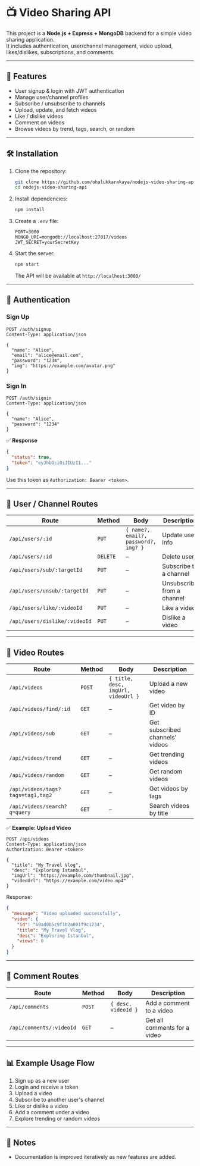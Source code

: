 # 📺 Video Sharing API

This project is a **Node.js + Express + MongoDB** backend for a simple video sharing application.  
It includes authentication, user/channel management, video upload, likes/dislikes, subscriptions, and comments.

---

## 🚀 Features
- User signup & login with JWT authentication  
- Manage user/channel profiles  
- Subscribe / unsubscribe to channels  
- Upload, update, and fetch videos  
- Like / dislike videos  
- Comment on videos  
- Browse videos by trend, tags, search, or random  

---

## 🛠️ Installation

1. Clone the repository:
   ```bash
   git clone https://github.com/ohalukkarakaya/nodejs-video-sharing-api.git
   cd nodejs-video-sharing-api
   ```

2. Install dependencies:
   ```bash
   npm install
   ```

3. Create a `.env` file:
   ```env
   PORT=3000
   MONGO_URI=mongodb://localhost:27017/videos
   JWT_SECRET=yourSecretKey
   ```

4. Start the server:
   ```bash
   npm start
   ```
   The API will be available at `http://localhost:3000/`

---

## 👤 Authentication

### Sign Up
```http
POST /auth/signup
Content-Type: application/json

{
  "name": "Alice",
  "email": "alice@email.com",
  "password": "1234",
  "img": "https://example.com/avatar.png"
}
```

### Sign In
```http
POST /auth/signin
Content-Type: application/json

{
  "name": "Alice",
  "password": "1234"
}
```

✅ **Response**
```json
{
  "status": true,
  "token": "eyJhbGciOiJIUzI1..."
}
```

Use this token as `Authorization: Bearer <token>`.

---

## 👥 User / Channel Routes

| Route | Method | Body | Description |
|-------|--------|------|-------------|
| `/api/users/:id` | `PUT` | `{ name?, email?, password?, img? }` | Update user info |
| `/api/users/:id` | `DELETE` | – | Delete user |
| `/api/users/sub/:targetId` | `PUT` | – | Subscribe to a channel |
| `/api/users/unsub/:targetId` | `PUT` | – | Unsubscribe from a channel |
| `/api/users/like/:videoId` | `PUT` | – | Like a video |
| `/api/users/dislike/:videoId` | `PUT` | – | Dislike a video |

---

## 🎥 Video Routes

| Route | Method | Body | Description |
|-------|--------|------|-------------|
| `/api/videos` | `POST` | `{ title, desc, imgUrl, videoUrl }` | Upload a new video |
| `/api/videos/find/:id` | `GET` | – | Get video by ID |
| `/api/videos/sub` | `GET` | – | Get subscribed channels' videos |
| `/api/videos/trend` | `GET` | – | Get trending videos |
| `/api/videos/random` | `GET` | – | Get random videos |
| `/api/videos/tags?tags=tag1,tag2` | `GET` | – | Get videos by tags |
| `/api/videos/search?q=query` | `GET` | – | Search videos by title |

✅ **Example: Upload Video**
```http
POST /api/videos
Content-Type: application/json
Authorization: Bearer <token>

{
  "title": "My Travel Vlog",
  "desc": "Exploring Istanbul",
  "imgUrl": "https://example.com/thumbnail.jpg",
  "videoUrl": "https://example.com/video.mp4"
}
```

Response:
```json
{
  "message": "Video uploaded successfully",
  "video": {
    "id": "60ad0b5c9f1b2a001f9c1234",
    "title": "My Travel Vlog",
    "desc": "Exploring Istanbul",
    "views": 0
  }
}
```

---

## 💬 Comment Routes

| Route | Method | Body | Description |
|-------|--------|------|-------------|
| `/api/comments` | `POST` | `{ desc, videoId }` | Add a comment to a video |
| `/api/comments/:videoId` | `GET` | – | Get all comments for a video |

---

## 📊 Example Usage Flow

1. Sign up as a new user  
2. Login and receive a token  
3. Upload a video  
4. Subscribe to another user's channel  
5. Like or dislike a video  
6. Add a comment under a video  
7. Explore trending or random videos  

---

## 📌 Notes
- Documentation is improved iteratively as new features are added.
